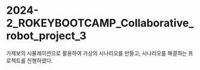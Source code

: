 # 2024-2_ROKEYBOOTCAMP_Collaborative_robot_project_3
가제보의 시뮬레이션으로 활용하여 가상의 시나리오를 만들고, 시나리오를 해결하는 프로젝트를 진행하였다.

